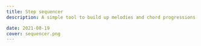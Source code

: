 ```yaml
---
title: Step sequencer
description: A simple tool to build up melodies and chord progressions

date: 2021-08-19
cover: sequencer.png
---
```



<step-sequencer />

